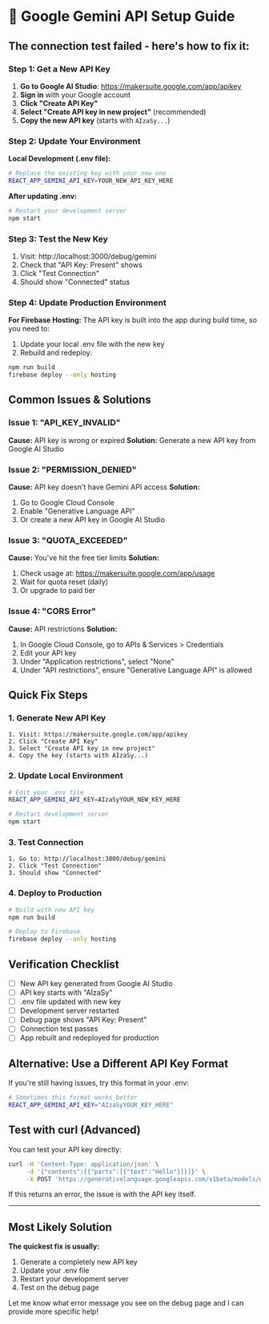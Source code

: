 # 🔑 Google Gemini API Setup Guide

## The connection test failed - here's how to fix it:

### Step 1: Get a New API Key

1. **Go to Google AI Studio**: https://makersuite.google.com/app/apikey
2. **Sign in** with your Google account
3. **Click "Create API Key"**
4. **Select "Create API key in new project"** (recommended)
5. **Copy the new API key** (starts with `AIzaSy...`)

### Step 2: Update Your Environment

**Local Development (.env file):**
```bash
# Replace the existing key with your new one
REACT_APP_GEMINI_API_KEY=YOUR_NEW_API_KEY_HERE
```

**After updating .env:**
```bash
# Restart your development server
npm start
```

### Step 3: Test the New Key

1. Visit: http://localhost:3000/debug/gemini
2. Check that "API Key: Present" shows
3. Click "Test Connection"
4. Should show "Connected" status

### Step 4: Update Production Environment

**For Firebase Hosting:**
The API key is built into the app during build time, so you need to:

1. Update your local .env file with the new key
2. Rebuild and redeploy:
```bash
npm run build
firebase deploy --only hosting
```

## Common Issues & Solutions

### Issue 1: "API_KEY_INVALID"
**Cause:** API key is wrong or expired
**Solution:** Generate a new API key from Google AI Studio

### Issue 2: "PERMISSION_DENIED" 
**Cause:** API key doesn't have Gemini API access
**Solution:** 
1. Go to Google Cloud Console
2. Enable "Generative Language API"
3. Or create a new API key in Google AI Studio

### Issue 3: "QUOTA_EXCEEDED"
**Cause:** You've hit the free tier limits
**Solution:**
1. Check usage at: https://makersuite.google.com/app/usage
2. Wait for quota reset (daily)
3. Or upgrade to paid tier

### Issue 4: "CORS Error"
**Cause:** API restrictions
**Solution:**
1. In Google Cloud Console, go to APIs & Services > Credentials
2. Edit your API key
3. Under "Application restrictions", select "None"
4. Under "API restrictions", ensure "Generative Language API" is allowed

## Quick Fix Steps

### 1. Generate New API Key
```
1. Visit: https://makersuite.google.com/app/apikey
2. Click "Create API Key"
3. Select "Create API key in new project"
4. Copy the key (starts with AIzaSy...)
```

### 2. Update Local Environment
```bash
# Edit your .env file
REACT_APP_GEMINI_API_KEY=AIzaSyYOUR_NEW_KEY_HERE

# Restart development server
npm start
```

### 3. Test Connection
```
1. Go to: http://localhost:3000/debug/gemini
2. Click "Test Connection"
3. Should show "Connected"
```

### 4. Deploy to Production
```bash
# Build with new API key
npm run build

# Deploy to Firebase
firebase deploy --only hosting
```

## Verification Checklist

- [ ] New API key generated from Google AI Studio
- [ ] API key starts with "AIzaSy"
- [ ] .env file updated with new key
- [ ] Development server restarted
- [ ] Debug page shows "API Key: Present"
- [ ] Connection test passes
- [ ] App rebuilt and redeployed for production

## Alternative: Use a Different API Key Format

If you're still having issues, try this format in your .env:

```bash
# Sometimes this format works better
REACT_APP_GEMINI_API_KEY="AIzaSyYOUR_KEY_HERE"
```

## Test with curl (Advanced)

You can test your API key directly:

```bash
curl -H 'Content-Type: application/json' \
     -d '{"contents":[{"parts":[{"text":"Hello"}]}]}' \
     -X POST 'https://generativelanguage.googleapis.com/v1beta/models/gemini-pro:generateContent?key=YOUR_API_KEY'
```

If this returns an error, the issue is with the API key itself.

---

## Most Likely Solution

**The quickest fix is usually:**
1. Generate a completely new API key
2. Update your .env file
3. Restart your development server
4. Test on the debug page

Let me know what error message you see on the debug page and I can provide more specific help!
